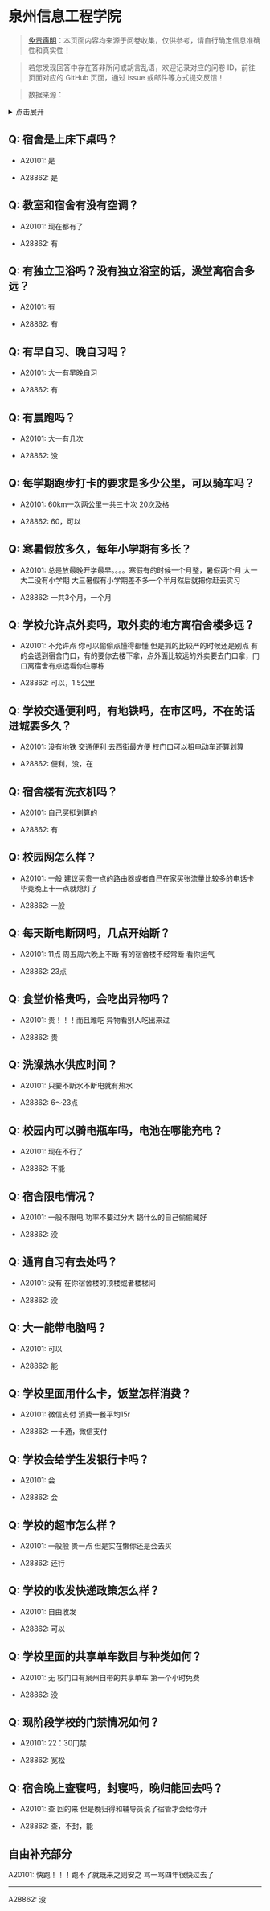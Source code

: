 # 泉州信息工程学院

> [免责声明](https://colleges.chat/#_3)：本页面内容均来源于问卷收集，仅供参考，请自行确定信息准确性和真实性！

> 若您发现回答中存在答非所问或胡言乱语，欢迎记录对应的问卷 ID，前往页面对应的 GitHub 页面，通过 issue 或邮件等方式提交反馈！

> 数据来源：

<details><summary>点击展开</summary>
<ul>
<li>A20101: 匿名 (2023 年 06 月)</li>
<li>A28862: 匿名 (2025 年 06 月)</li>
</ul>
</details>

## Q: 宿舍是上床下桌吗？

- A20101: 是

- A28862: 是

## Q: 教室和宿舍有没有空调？

- A20101: 现在都有了

- A28862: 有

## Q: 有独立卫浴吗？没有独立浴室的话，澡堂离宿舍多远？

- A20101: 有

- A28862: 有

## Q: 有早自习、晚自习吗？

- A20101: 大一有早晚自习

- A28862: 有

## Q: 有晨跑吗？

- A20101: 大一有几次

- A28862: 没

## Q: 每学期跑步打卡的要求是多少公里，可以骑车吗？

- A20101: 60km一次两公里一共三十次 20次及格

- A28862: 60，可以

## Q: 寒暑假放多久，每年小学期有多长？

- A20101: 总是放最晚开学最早。。。。寒假有的时候一个月整，暑假两个月 大一大二没有小学期 大三暑假有小学期差不多一个半月然后就把你赶去实习

- A28862: 一共3个月，一个月

## Q: 学校允许点外卖吗，取外卖的地方离宿舍楼多远？

- A20101: 不允许点 你可以偷偷点懂得都懂 但是抓的比较严的时候还是别点 有的会送到宿舍门口，有的要你去楼下拿，点外面比较远的外卖要去门口拿，门口离宿舍有点远看你住哪栋

- A28862: 可以，1.5公里

## Q: 学校交通便利吗，有地铁吗，在市区吗，不在的话进城要多久？

- A20101: 没有地铁 交通便利 去西街最方便 校门口可以租电动车还算划算

- A28862: 便利，没，在

## Q: 宿舍楼有洗衣机吗？

- A20101: 自己买挺划算的

- A28862: 有

## Q: 校园网怎么样？

- A20101: 一般 建议买贵一点的路由器或者自己在家买张流量比较多的电话卡 毕竟晚上十一点就熄灯了

- A28862: 一般

## Q: 每天断电断网吗，几点开始断？

- A20101: 11点 周五周六晚上不断 有的宿舍楼不经常断 看你运气

- A28862: 23点

## Q: 食堂价格贵吗，会吃出异物吗？

- A20101: 贵！！！而且难吃 异物看别人吃出来过

- A28862: 贵

## Q: 洗澡热水供应时间？

- A20101: 只要不断水不断电就有热水

- A28862: 6～23点

## Q: 校园内可以骑电瓶车吗，电池在哪能充电？

- A20101: 现在不行了

- A28862: 不能

## Q: 宿舍限电情况？

- A20101: 一般不限电 功率不要过分大 锅什么的自己偷偷藏好

- A28862: 没

## Q: 通宵自习有去处吗？

- A20101: 没有 在你宿舍楼的顶楼或者楼梯间

- A28862: 没

## Q: 大一能带电脑吗？

- A20101: 可以

- A28862: 能

## Q: 学校里面用什么卡，饭堂怎样消费？

- A20101: 微信支付 消费一餐平均15r

- A28862: 一卡通，微信支付

## Q: 学校会给学生发银行卡吗？

- A20101: 会

- A28862: 会

## Q: 学校的超市怎么样？

- A20101: 一般般 贵一点 但是实在懒你还是会去买

- A28862: 还行

## Q: 学校的收发快递政策怎么样？

- A20101: 自由收发

- A28862: 可以

## Q: 学校里面的共享单车数目与种类如何？

- A20101: 无 校门口有泉州自带的共享单车 第一个小时免费

- A28862: 没

## Q: 现阶段学校的门禁情况如何？

- A20101: 22：30门禁

- A28862: 宽松

## Q: 宿舍晚上查寝吗，封寝吗，晚归能回去吗？

- A20101: 查 回的来 但是晚归得和辅导员说了宿管才会给你开

- A28862: 查，不封，能

## 自由补充部分

A20101: 快跑！！！跑不了就既来之则安之 骂一骂四年很快过去了

***

A28862: 没
